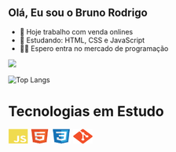 ## Olá, Eu sou o Bruno Rodrigo

- 🔭 Hoje trabalho com venda onlines
- 🌱 Estudando: HTML, CSS e JavaScript
- 👩‍💻 Espero entra no mercado de programação

<picture style="flex">
  <source
    srcset="https://github-readme-stats.vercel.app/api?username=BrunoRodrigo23&show_icons=true&theme=blue"
    media="(prefers-color-scheme: dark)"
  />
  <source
    srcset="https://github-readme-stats.vercel.app/api?username=anuraghazra&show_icons=true"
    media="(prefers-color-scheme: dark), (prefers-color-scheme: no-preference)"
  />
  <img src="https://github-readme-stats.vercel.app/api?username=BrunoRodrigo23&show_icons=true"/>
</picture>



![Top Langs](https://github-readme-stats.vercel.app/api/top-langs/?username=anuraghazra&layout=compact)


<h1>Tecnologias em Estudo</h1>

<div style="display: inline_block">
  <img align="center" alt="Rafa-Js" height="30" width="40" src="https://raw.githubusercontent.com/devicons/devicon/master/icons/javascript/javascript-plain.svg">
  <img align="center" alt="Rafa-HTML" height="30" width="40" src="https://raw.githubusercontent.com/devicons/devicon/master/icons/html5/html5-original.svg">
  <img align="center" alt="Rafa-CSS" height="30" width="40" src="https://raw.githubusercontent.com/devicons/devicon/master/icons/css3/css3-original.svg">
  <img align="center" alt="Rafa-Git" height="30" width="40" src="https://raw.githubusercontent.com/devicons/devicon/master/icons/git/git-original.svg">
</div>
